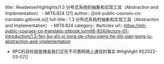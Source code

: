 title:: Readwise/Highlights/1.3 分布式系统的抽象和实现工具（Abstraction and Implementation） - MIT6.824 (21)
author:: [[mit-public-courses-cn-translatio.gitbook.io]]
full-title:: 1.3 分布式系统的抽象和实现工具（Abstraction and Implementation） - MIT6.824
category:: #articles
url:: https://mit-public-courses-cn-translatio.gitbook.io/mit6-824/lecture-01-introduction/1.3-fen-bu-shi-xi-tong-de-chou-xiang-he-shi-xian-gong-ju-abstraction-and-implementation

- RPC的目标就是掩盖我们正在不可靠网络上通信的事实 #Highlight #[[2022-03-07]]